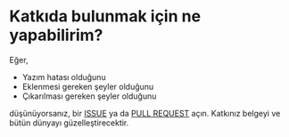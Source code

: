 # Katkıda bulunmak için ne yapabilirim?

Eğer,

* Yazım hatası olduğunu 
* Eklenmesi gereken şeyler olduğunu 
* Çıkarılması gereken şeyler olduğunu

düşünüyorsanız, bir [ISSUE](https://github.com/umutphp/startup-sozlugu/issues) ya da [PULL REQUEST](https://github.com/umutphp/startup-sozlugu/pulls) açın. Katkınız belgeyi ve bütün dünyayı güzelleştirecektir.
